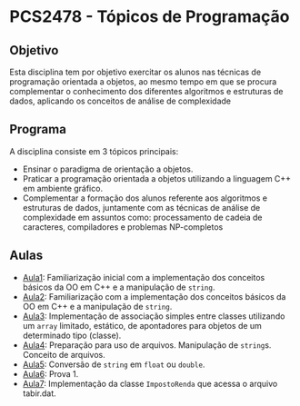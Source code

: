 # PCS2478 - Tópicos de Programação

## Objetivo

Esta disciplina tem por objetivo exercitar os alunos nas técnicas de programação orientada a objetos, ao mesmo tempo em que se procura complementar o conhecimento dos diferentes algoritmos e estruturas de dados, aplicando os conceitos de análise de complexidade

## Programa

A disciplina consiste em 3 tópicos principais:

- Ensinar o paradigma de orientação a objetos.
- Praticar a programação orientada a objetos utilizando a linguagem C++ em ambiente gráfico.
- Complementar a formação dos alunos referente aos algoritmos e estruturas de dados, juntamente com as técnicas de análise de complexidade em assuntos como: processamento de cadeia de caracteres, compiladores e problemas NP-completos

## Aulas

- [Aula1](aula01/): Familiarização inicial com a implementação dos conceitos básicos da OO em C++ e a manipulação de `string`.
- [Aula2](aula02/): Familiarização com a implementação dos conceitos básicos da OO em C++ e a manipulação de `string`.
- [Aula3](aula03/): Implementação de associação simples entre classes utilizando um `array` limitado, estático, de apontadores para objetos de um determinado tipo (classe).
- [Aula4](aula04/): Preparação para uso de arquivos. Manipulação de `string`s. Conceito de arquivos.
- [Aula5](aula05/): Conversão de `string` em `float` ou `double`.
- [Aula6](aula06/): Prova 1.
- [Aula7](aula07/): Implementação da classe `ImpostoRenda` que acessa o arquivo tabir.dat.